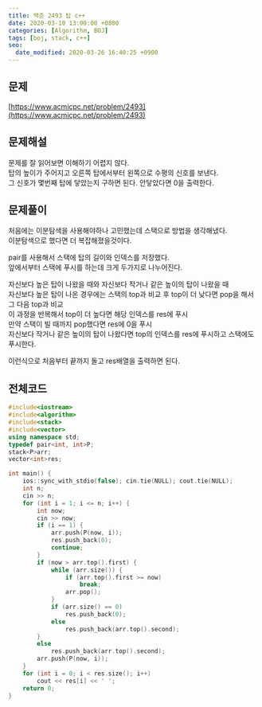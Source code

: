 ```yaml
---
title: 백준 2493 탑 c++
date: 2020-03-10 13:00:00 +0800
categories: [Algorithm, BOJ]
tags: [boj, stack, c++]
seo:
  date_modified: 2020-03-26 16:40:25 +0900
---
```


## 문제
[https://www.acmicpc.net/problem/2493](https://www.acmicpc.net/problem/2493)  


## 문제해설
문제를 잘 읽어보면 이해하기 어렵지 않다.  
탑의 높이가 주어지고 오른쪽 탑에서부터 왼쪽으로 수평의 신호를 보낸다.  
그 신호가 몇번째 탑에 닿았는지 구하면 된다.  안닿았다면 0을 출력한다.  

## 문제풀이
처음에는 이분탐색을 사용해야하나 고민했는데 스택으로 방법을 생각해냈다.  
이분탐색으로 했다면 더 복잡해졌을것이다.  

pair를 사용해서 스택에 탑의 길이와 인덱스를 저장했다.  
앞에서부터 스택에 푸시를 하는데 크게 두가지로 나누어진다.  

자신보다 높은 탑이 나왔을 때와 자신보다 작거나 같은 높이의 탑이 나왔을 때  
자신보다 높은 탑이 나온 경우에는 스택의 top과 비교 후 top이 더 낮다면 pop을 해서 그 다음 top과 비교  
이 과정을 반복해서 top이 더 높다면 해당 인덱스를 res에 푸시  
만약 스택이 빌 때까지 pop했다면 res에 0을 푸시  
자신보다 작거나 같은 높이의 탑이 나왔다면 top의 인덱스를 res에 푸시하고 스택에도 푸시한다.

이런식으로 처음부터 끝까지 돌고 res배열을 출력하면 된다.  

## 전체코드
```c++
#include<iostream>
#include<algorithm>
#include<stack>
#include<vector>
using namespace std;
typedef pair<int, int>P;
stack<P>arr;
vector<int>res;

int main() {
    ios::sync_with_stdio(false); cin.tie(NULL); cout.tie(NULL);
    int n;
    cin >> n;
    for (int i = 1; i <= n; i++) {
        int now;
        cin >> now;
        if (i == 1) {
            arr.push(P(now, i));
            res.push_back(0);
            continue;
        }
        if (now > arr.top().first) {
            while (arr.size()) {
                if (arr.top().first >= now)
                    break;
                arr.pop();
            }
            if (arr.size() == 0)
                res.push_back(0);
            else
                res.push_back(arr.top().second);
        }
        else 
            res.push_back(arr.top().second);
        arr.push(P(now, i));
    }
    for (int i = 0; i < res.size(); i++) 
        cout << res[i] << ' ';
    return 0;
}
```